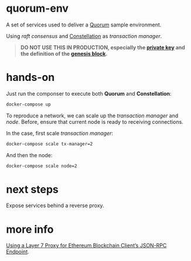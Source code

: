 # quorum-env

A set of services used to deliver a [Quorum](https://github.com/jpmorganchase/quorum) sample environment.

Using _raft consensus_ and [Constellation](https://github.com/jpmorganchase/constellation) as _transaction manager_.

>
> **DO NOT USE THIS IN PRODUCTION, especially the [private key](./node/prv.key) and the definition of the [genesis block](./node/genesis.json).**
>

# hands-on

Just run the componser to execute both **Quorum** and **Constellation**:

```bash
docker-compose up
```

To reproduce a network, we can scale up the _transaction manager_ and _node_. Before, ensure that current node is ready to receiving connections.

In the case, first scale _transaction manager_:

```bash
docker-compose scale tx-manager=2
```

And then the node:

```bash
docker-compose scale node=2
```

# next steps

Expose services behind a reverse proxy.

# more info

[Using a Layer 7 Proxy for Ethereum Blockchain Client’s JSON-RPC Endpoint](https://devblogs.microsoft.com/cse/2017/04/18/using-a-layer-7-proxy-for-ethereum-blockchain/).
